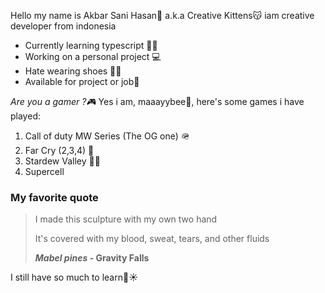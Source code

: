 Hello my name is Akbar Sani Hasan👨 a.k.a Creative Kittens😽 iam creative developer from indonesia

- Currently learning typescript 🧑‍💻
- Working on a personal project 💻
- Hate wearing shoes 👠🚫
- Available for project or job💪

_Are you a gamer ?🎮_
Yes i am, maaayybee🤔, here's some games i have played:

1. Call of duty MW Series (The OG one) 🪖
2. Far Cry (2,3,4) 🔪
3. Stardew Valley 🧑‍🌾
4. Supercell

### My favorite quote

> I made this sculpture with my own two hand
>
> It's covered with my blood, sweat, tears, and other fluids
>
> **_Mabel pines_ - Gravity Falls**

I still have so much to learn🌙☀️
